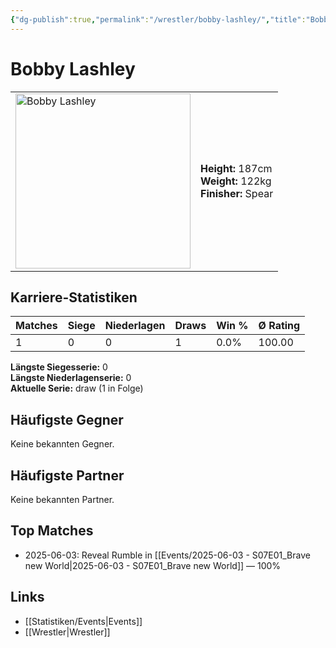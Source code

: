 ```yaml
---
{"dg-publish":true,"permalink":"/wrestler/bobby-lashley/","title":"Bobby Lashley","tags":["wrestler"],"noteIcon":""}
---
```



# Bobby Lashley

<table>
        <tr>
        <td><img src="https://github.com/CptSpaulding1980/choke-slam-wrestling/releases/download/images/Bobby_Lashley.png" width="280" alt="Bobby Lashley"></td>
        <td>
        <b>Height:</b> 187cm<br>
        <b>Weight:</b> 122kg<br>
        <b>Finisher:</b> Spear<br>
        </td>
        </tr>
        </table>
        
## Karriere-Statistiken

| Matches | Siege | Niederlagen | Draws | Win % | Ø Rating |
|---------|-------|-------------|-------|-------|-----------|
| 1 | 0 | 0 | 1 | 0.0% | 100.00 |

**Längste Siegesserie:** 0<br>**Längste Niederlagenserie:** 0<br>**Aktuelle Serie:** draw (1 in Folge)


## Häufigste Gegner
Keine bekannten Gegner.

## Häufigste Partner
Keine bekannten Partner.

## Top Matches
- 2025-06-03: Reveal Rumble in [[Events/2025-06-03 - S07E01_Brave new World\|2025-06-03 - S07E01_Brave new World]] — 100%

## Links
- [[Statistiken/Events\|Events]]
- [[Wrestler\|Wrestler]]
